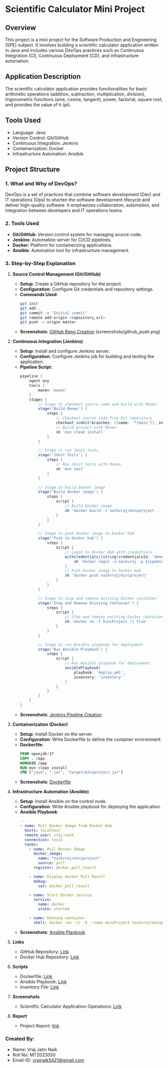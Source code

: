 
# Scientific Calculator Mini Project

## Overview

This project is a mini project for the Software Production and Engineering (SPE) subject. It involves building a scientific calculator application written in Java and includes various DevOps practices such as Continuous Integration (CI), Continuous Deployment (CD), and infrastructure automation.


## Application Description

The scientific calculator application provides functionalities for basic arithmetic operations (addition, subtraction, multiplication, division), trigonometric functions (sine, cosine, tangent), power, factorial, square root, and provides the value of π (pi).

## Tools Used

- Language: Java
- Version Control: Git/GitHub
- Continuous Integration: Jenkins
- Containerization: Docker
- Infrastructure Automation: Ansible

## Project Structure

### 1. **What and Why of DevOps?**

   DevOps is a set of practices that combine software development (Dev) and IT operations (Ops) to shorten the software development lifecycle and deliver high-quality software. It emphasizes collaboration, automation, and integration between developers and IT operations teams.

### 2. **Tools Used**

   - **Git/GitHub**: Version control system for managing source code.
   - **Jenkins**: Automation server for CI/CD pipelines.
   - **Docker**: Platform for containerizing applications.
   - **Ansible**: Automation tool for infrastructure management.

### 3. **Step-by-Step Explanation**

   1. **Source Control Management (Git/GitHub)**

      - **Setup**: Create a GitHub repository for the project.
      - **Configuration**: Configure Git credentials and repository settings.
      - **Commands Used**:
        ```bash
        git init
        git add .
        git commit -m "Initial commit"
        git remote add origin <repository_url>
        git push -u origin master
        ```
      - **Screenshots**: [GitHub Repo Creation](screenshots/git-hub.png) (screenshots/github_push.png)

   2. **Continuous Integration (Jenkins)**

      - **Setup**: Install and configure Jenkins server.
      - **Configuration**: Configure Jenkins job for building and testing the application.
      - **Pipeline Script**:
        ```groovy 
        pipeline {
            agent any
            tools {
                maven 'maven'
            }
            stages {
                // Stage to checkout source code and build with Maven
                stage('Build Maven') {
                    steps {
                        // Checkout source code from Git repository
                        checkout scmGit(branches: [[name: '*/main']], extensions: [], userRemoteConfigs: [[url: 'https://github.com/NaikVRaj/miniProject/']])
                        // Build project with Maven
                        sh 'mvn clean install'
                    }
                }

                // Stage to run JUnit tests
                stage('JUnit Tests') {
                    steps {
                        // Run JUnit tests with Maven
                        sh 'mvn test'
                    }
                }

                // Stage to build Docker image
                stage('Build docker image') {
                    steps {
                        script {
                            // Build Docker image
                            sh 'docker build -t naikvraj/miniproject .'
                        }
                    }
                }

                // Stage to push Docker image to Docker Hub
                stage('Push to docker hub') {
                    steps {
                        script {
                            // Login to Docker Hub with credentials
                            withCredentials([string(credentialsId: 'demo2', variable: 'speminiproject')]) {
                                sh 'docker login -u naikvraj -p ${speminiproject}'
                            }
                            // Push Docker image to Docker Hub
                            sh 'docker push naikvraj/miniproject'
                        }
                    }
                }

                // Stage to stop and remove existing Docker container
                stage('Stop and Remove Existing Container') {
                    steps {
                        script {
                            // Stop and remove existing Docker container named miniProject if it exists
                            sh 'docker rm -f miniProject || true'
                        }
                    }
                }

                // Stage to run Ansible playbook for deployment
                stage('Run Ansible Playbook') {
                    steps {
                        script {
                            // Run Ansible playbook for deployment
                            ansiblePlaybook(
                                playbook: 'deploy.yml',
                                inventory: 'inventory'
                            )
                        }
                    }
                }
            }
        }
        ```
      - **Screenshots**: [Jenkins Pipeline Creation](Screenshots/Repos/pipeline.png)

   3. **Containerization (Docker)**

      - **Setup**: Install Docker on the server.
      - **Configuration**: Write Dockerfile to define the container environment.
      - **Dockerfile**:
        ```Dockerfile
        FROM openjdk:17
        COPY . /app
        WORKDIR /app
        RUN mvn clean install
        CMD ["java", "-jar", "target/miniproject.jar"]
        ```
      - **Screenshots**: [Dockerfile](Screenshots/Repos/docker_hub.png)

   4. **Infrastructure Automation (Ansible)**

      - **Setup**: Install Ansible on the control node.
      - **Configuration**: Write Ansible playbook for deploying the application.
      - **Ansible Playbook**:
        ```yaml
        ---
        - name: Pull Docker Image from Docker Hub
          hosts: localhost
          remote_user: vraj-naik
          connection: local
          tasks:
            - name: Pull Docker Image
              docker_image:
                name: "naikvraj/miniproject"
                source: pull
              register: docker_pull_result

            - name: Display Docker Pull Result
              debug:
                var: docker_pull_result

            - name: Start Docker service
              service:
                name: docker
                state: started

            - name: Running container
              shell: docker run -it -d --name miniProject naikvraj/miniproject
        ```
      - **Screenshots**: [Ansible Playbook](Screenshots/Repos/ansible_playbook.png)

4. **Links**

   - GitHub Repository: [Link](https://github.com/NaikVRaj/miniProject)
   - Docker Hub Repository: [Link](https://hub.docker.com/repository/docker/naikvraj/miniproject)

5. **Scripts**

   - Dockerfile: [Link](dockerfile)
   - Ansible Playbook: [Link](deploy.yml)
   - Inventory File: [Link](inventory)

6. **Screenshots**

   - Scientific Calculator Application-Operations: [Link](Screenshots/Calculator)

8. **Report**
   - Project Report: [link](MT2023050.pdf)
### Created By:

- Name: Vraj Jatin Naik
- Roll No: MT2023050
- Email-ID: vrajnaik5421@gmail.com